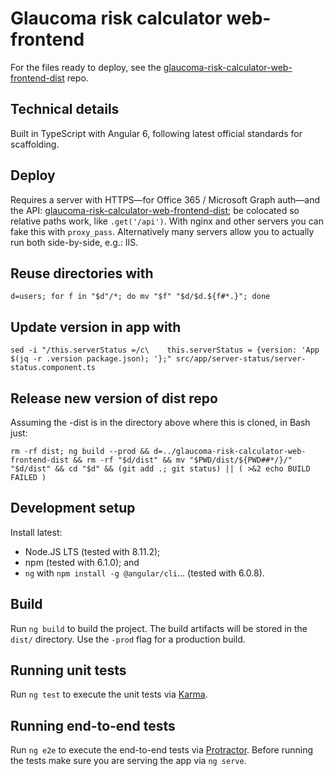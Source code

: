# Glaucoma risk calculator web-frontend

For the files ready to deploy, see the [glaucoma-risk-calculator-web-frontend-dist](https://github.com/glaucoma-australia/glaucoma-risk-calculator-web-frontend-dist) repo.

## Technical details
Built in TypeScript with Angular 6, following latest official standards for scaffolding.

## Deploy

Requires a server with HTTPS—for Office 365 / Microsoft Graph auth—and the API: [glaucoma-risk-calculator-web-frontend-dist](https://github.com/glaucoma-australia/glaucoma-risk-calculator-web-frontend-dist); be colocated so relative paths work, like `.get('/api')`. With nginx and other servers you can fake this with `proxy_pass`. Alternatively many servers allow you to actually run both side-by-side, e.g.: IIS.

## Reuse directories with

    d=users; for f in "$d"/*; do mv "$f" "$d/$d.${f#*.}"; done

## Update version in app with

    sed -i "/this.serverStatus =/c\    this.serverStatus = {version: 'App $(jq -r .version package.json); '};" src/app/server-status/server-status.component.ts

## Release new version of dist repo
Assuming the -dist is in the directory above where this is cloned, in Bash just:

    rm -rf dist; ng build --prod && d=../glaucoma-risk-calculator-web-frontend-dist && rm -rf "$d/dist" && mv "$PWD/dist/${PWD##*/}/" "$d/dist" && cd "$d" && (git add .; git status) || ( >&2 echo BUILD FAILED )


## Development setup

Install latest:
  - Node.JS LTS (tested with 8.11.2);
  - npm (tested with 6.1.0); and
  - `ng` with `npm install -g @angular/cli`... (tested with 6.0.8). 

## Build

Run `ng build` to build the project. The build artifacts will be stored in the `dist/` directory. Use the `-prod` flag for a production build.

## Running unit tests

Run `ng test` to execute the unit tests via [Karma](https://karma-runner.github.io).

## Running end-to-end tests

Run `ng e2e` to execute the end-to-end tests via [Protractor](http://www.protractortest.org/).
Before running the tests make sure you are serving the app via `ng serve`.
